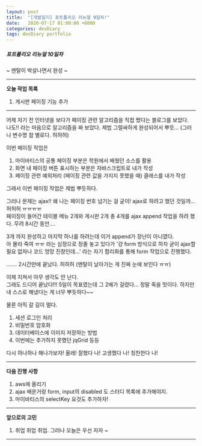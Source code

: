 ```yaml
---
layout: post
title:  "[개발일기] 포트폴리오 리뉴얼 9일차!"
date:   2020-07-17 01:00:00 +0800
categories: devDiary
tags: devDiary portfolio
---
```


##### 포트폴리오 리뉴얼 10일차  
~ 멘탈이 박살나면서 완성  ~  

---------------------------------------------------------------
**오늘 작업 목록**  
1. 게시판 페이징 기능 추가

---------------------------------------------------------------

어제 자기 전 인터넷을 보다가 페이징 관련 알고리즘을 직접 짰다는 블로그를 보았다.   
나도!! 라는 마음으로 알고리즘을 짜 보았다. 제법 그럴싸하게 완성되어서 뿌듯... (그러나 변수명 참 별로다. 허허허)   

이번 페이징 작업은
1) 마이바티스의 공통 페이징 부분은 학원에서 배웠던 소스를 활용  
2) 화면 내 페이징 버튼 표시하는 부분은 자바스크립트로 내가 작성  
3) 페이징 관련 예외처리 (페이징 관련 값을 가지지 못했을 때) 클래스를 내가 작성  

그래서 이번 페이징 작업은 제법 뿌듯하다.   

그러나 문제는 ajax!! 
왜 나는 페이징 번호 넘기는 걸 굳이! ajax로 하려고 했던 것일까... 허허허 ㅠㅠㅠㅠ   
페이징이 들어간 테이블 메뉴 2개와 게시판 2개 총 4개를 ajax append 작업을 하려 했다. 무려 8시간 동안....

3개 까지 완성하고 마지막 하나를 하려는데 이거 append가 장난이 아니였다.  
아 몰라 죽여 ㅠㅠ 라는 심정으로 정줄 놓고 있다가 
'걍 form 방식으로 하자 굳이 ajax할 필요 없자나 코드 엉망 진창인데...' 라는 자기 합리화를 통해 form 작업으로 진행했다.

....... 2시간만에 끝났다. 허허허 (멘탈이 날아가는 게 진짜 눈에 보인다 ㅠㅠ)

이제 지쳐서 아무 생각도 안 난다.   
그래도 드디어 끝났다!!! 5일이 목표였는데 그 2배가 걸렸다... 정말 죽을 맛이다. 하지만 내 스스로 해냈다는 게 너무 뿌듯하다~~   

물론 아직 갈 길이 멀다. 
1) 세션 로그인 처리  
2) 비밀번호 암호화   
3) 데이터베이스에 이미지 저장하는 방법
4) 이번에는 추가하지 못했던 jqGrid 등등      

다시 하나하나 해나가보자! 올레! 잘했다 나! 고생했다 나! 칭찬한다 나!     

-----------------------------------
**다음 진행 사항**  

1. aws에 올리기
1. ajax 배운거랑 form, input의 disabled 도 스터디 목록에 추가해야지.
1. 마이바티스의 selectKey 요것도 추가하자!

------------------------------------
**앞으로의 고민**  

1. 취업 취업 취업. 그러나 오늘은 우선 자자 ~

------------------------------------

